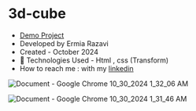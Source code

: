 # 3d-cube

- [Demo Project](https://ermiarzv.github.io/3d-cube/)
- Developed by Ermia Razavi
- Created - October 2024
- 🤖 Technologies Used - Html , css (Transform)
- How to reach me : with my
[linkedin](https://www.linkedin.com/in/ermia-razavi-a611312a3/)


![Document - Google Chrome 10_30_2024 1_32_06 AM](https://github.com/user-attachments/assets/70db938c-a175-4928-bc69-22a50ce91cd0)

![Document - Google Chrome 10_30_2024 1_31_46 AM](https://github.com/user-attachments/assets/18fa1553-1a09-4d76-94d3-9bb6d53f2423)
